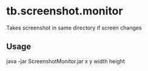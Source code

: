 # tb.screenshot.monitor

Takes screenshot in same directory if screen changes

## Usage

java -jar ScreenshotMonitor.jar x y width height